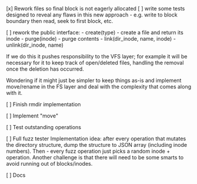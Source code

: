 [x] Rework files so final block is not eagerly allocated
[ ] write some tests designed to reveal any flaws in this new approach
    - e.g. write to block boundary then read, seek to first block, etc.

[ ] rework the public interface:
    - create(type) - create a file and return its inode
    - purge(inode) - purge contents
    - link(dir_inode, name, inode)
    - unlink(dir_inode, name)

If we do this it pushes responsibility to the VFS layer; for example it will
be necessary for it to keep track of open/deleted files, handling the removal
once the deletion has occurred.

Wondering if it might just be simpler to keep things as-is and implement
move/rename in the FS layer and deal with the complexity that comes along
with it.

[ ] Finish rmdir implementation

[ ] Implement "move"

[ ] Test outstanding operations

[ ] Full fuzz tester
Implementation idea: after every operation that mutates the directory
structure, dump the structure to JSON array (including inode numbers).
Then - every fuzz operation just picks a random inode + operation.
Another challenge is that there will need to be some smarts to avoid
running out of blocks/inodes.

[ ] Docs
